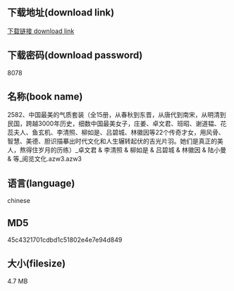 ## 下载地址(download link)
[下载链接 download link](https://voluble-croquembouche-d321dc.netlify.app/?s=2582%E3%80%81%E4%B8%AD%E5%9B%BD%E6%9C%80%E7%BE%8E%E7%9A%84%E6%B0%94%E8%B4%A8%E5%A5%97%E8%A3%85%EF%BC%88%E5%85%A815%E5%86%8C%EF%BC%8C%E4%BB%8E%E6%98%A5%E7%A7%8B%E5%88%B0%E4%B8%9C%E6%99%8B%EF%BC%8C%E4%BB%8E%E5%94%90%E4%BB%A3%E5%88%B0%E5%8D%97%E5%AE%8B%EF%BC%8C%E4%BB%8E%E6%98%8E%E6%B8%85%E5%88%B0%E6%B0%91%E5%9B%BD%EF%BC%8C%E8%B7%A8%E8%B6%8A3000%E5%B9%B4%E5%8E%86%E5%8F%B2%EF%BC%8C%E7%BB%86%E6%95%B0%E4%B8%AD%E5%9B%BD%E6%9C%80%E7%BE%8E%E5%A5%B3%E5%AD%90%EF%BC%8C%E5%BA%84%E5%A7%9C%E3%80%81%E5%8D%93%E6%96%87%E5%90%9B%E3%80%81%E7%8F%AD%E6%98%AD%E3%80%81%E8%B0%A2%E9%81%93%E9%9F%AB%E3%80%81%E8%8A%B1%E8%95%8A%E5%A4%AB%E4%BA%BA%E3%80%81%E9%B1%BC%E7%8E%84%E6%9C%BA%E3%80%81%E6%9D%8E%E6%B8%85%E7%85%A7%E3%80%81%E6%9F%B3%E5%A6%82%E6%98%AF%E3%80%81%E5%90%95%E7%A2%A7%E5%9F%8E%E3%80%81%E6%9E%97%E5%BE%BD%E5%9B%A0%E7%AD%8922%E4%B8%AA%E4%BC%A0%E5%A5%87%E6%89%8D%E5%A5%B3%EF%BC%8C%E7%94%A8%E9%A3%8E%E9%AA%A8%E3%80%81%E6%99%BA%E6%85%A7%E3%80%81%E7%BE%8E%E5%BE%B7%E3%80%81%E8%83%86%E8%AF%86%E6%8F%8F%E6%91%B9%E5%87%BA%E6%97%B6%E4%BB%A3%E6%96%87%E5%8C%96%E5%92%8C%E4%BA%BA%E7%94%9F%E8%BE%97%E8%BD%AC%E8%B5%B7%E4%BC%8F%E7%9A%84%E5%90%89%E5%85%89%E7%89%87%E7%BE%BD%E3%80%82%E5%A5%B9%E4%BB%AC%E6%98%AF%E7%9C%9F%E6%AD%A3%E7%9A%84%E7%BE%8E%E4%BA%BA%EF%BC%8C%E7%86%AC%E5%BE%97%E4%BD%8F%E5%B2%81%E6%9C%88%E7%9A%84%E5%8E%86%E7%BB%83%EF%BC%89_%E5%8D%93%E6%96%87%E5%90%9B+%26+%E6%9D%8E%E6%B8%85%E7%85%A7+%26+%E6%9F%B3%E5%A6%82%E6%98%AF+%26+%E5%90%95%E7%A2%A7%E5%9F%8E+%26+%E6%9E%97%E5%BE%BD%E5%9B%A0+%26+%E9%99%86%E5%B0%8F%E6%9B%BC+%26+%E7%AD%89_%E9%98%85%E8%A7%88%E6%96%87%E5%8C%96.azw3)

## 下载密码(download password)
8078

## 名称(book name)
2582、中国最美的气质套装（全15册，从春秋到东晋，从唐代到南宋，从明清到民国，跨越3000年历史，细数中国最美女子，庄姜、卓文君、班昭、谢道韫、花蕊夫人、鱼玄机、李清照、柳如是、吕碧城、林徽因等22个传奇才女，用风骨、智慧、美德、胆识描摹出时代文化和人生辗转起伏的吉光片羽。她们是真正的美人，熬得住岁月的历练）_卓文君 & 李清照 & 柳如是 & 吕碧城 & 林徽因 & 陆小曼 & 等_阅览文化.azw3.azw3

## 语言(language)
chinese

## MD5
45c4321701cdbd1c51802e4e7e94d849

## 大小(filesize)
4.7 MB
